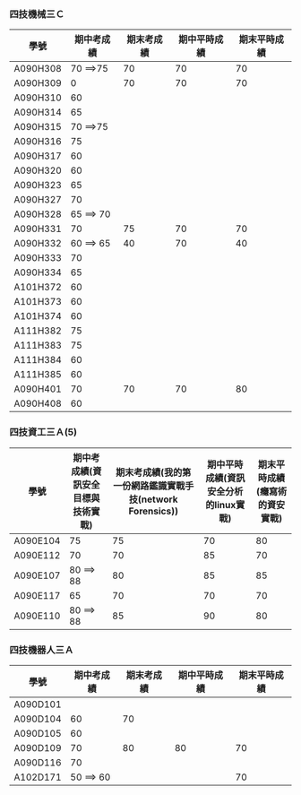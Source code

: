 ### 四技機械三Ｃ
| 學號 | 期中考成績 | 期末考成績 | 期中平時成績 | 期末平時成績 |
| ---- |  ---- |  ---- |  ---- |  ---- |  
| A090H308  | 70  ==>75|70|70|70|
| A090H309  | 0|70|70|70|
|A090H310   |60||||
| A090H314   |65||||
| A090H315   |70  ==>75||||
| A090H316   |75||||
| A090H317   |60||||
| A090H320   |60||||
| A090H323   |65||||
| A090H327   |70||||
| A090H328   |65  ==> 70| |||
| A090H331   |70|75|70|70|
| A090H332   |60  ==> 65|40|70|40|
| A090H333   |70||||
| A090H334   |65||||
| A101H372   |60||||
| A101H373   |60||||
| A101H374   |60||||
| A111H382   |75||||
| A111H383   |75||||
| A111H384   |60||||
| A111H385   |60||||
| A090H401   |70|70|70|80|
| A090H408  |60||||

### 四技資工三Ａ(5)
| 學號 | 期中考成績(資訊安全目標與技術實戰) | 期末考成績(我的第一份網路鑑識實戰手技(network Forensics)) | 期中平時成績(資訊安全分析的linux實戰) | 期末平時成績(癮寫術的資安實戰) |
| ---- |  ---- |  ---- |  ---- |  ---- |  
| A090E104|  75|75|70|80|
| A090E112|  70|70|85|70|
| A090E107| 80 ==> 88 | 80 |  85 |  85 | 
|A090E117|  65|70|70|70|
|A090E110 | 80  ==> 88|85|90|80|

### 四技機器人三Ａ
| 學號 | 期中考成績 | 期末考成績 | 期中平時成績 | 期末平時成績 |
| ---- |  ---- |  ---- |  ---- |  ---- |  
|A090D101 |||||
|A090D104  |60|70|||
| A090D105 | 60||||
|A090D109 | 70|80|80|70|
|A090D116 | 70||||
| A102D171 | 50  ==> 60|||70|
